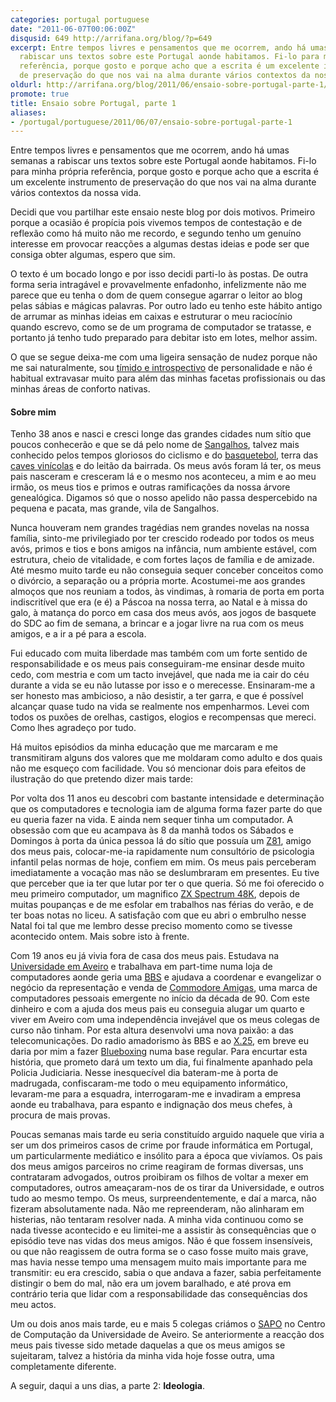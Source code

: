 ```yaml
---
categories: portugal portuguese
date: "2011-06-07T00:06:00Z"
disqusid: 649 http://arrifana.org/blog/?p=649
excerpt: Entre tempos livres e pensamentos que me ocorrem, ando há umas semanas a
  rabiscar uns textos sobre este Portugal aonde habitamos. Fi-lo para minha própria
  referência, porque gosto e porque acho que a escrita é um excelente instrumento
  de preservação do que nos vai na alma durante vários contextos da nossa vida.
oldurl: http://arrifana.org/blog/2011/06/ensaio-sobre-portugal-parte-1/
promote: true
title: Ensaio sobre Portugal, parte 1
aliases:
- /portugal/portuguese/2011/06/07/ensaio-sobre-portugal-parte-1
---
```


Entre tempos livres e pensamentos que me ocorrem, ando há umas semanas a rabiscar uns textos sobre este Portugal aonde habitamos. Fi-lo para minha própria referência, porque gosto e porque acho que a escrita é um excelente instrumento de preservação do que nos vai na alma durante vários contextos da nossa vida.

Decidi que vou partilhar este ensaio neste blog por dois motivos. Primeiro porque a ocasião é propícia pois vivemos tempos de contestação e de reflexão como há muito não me recordo, e segundo tenho um genuíno interesse em provocar reacções a algumas destas ideias e pode ser que consiga obter algumas, espero que sim.

O texto é um bocado longo e por isso decidi parti-lo às postas. De outra forma seria intragável e provavelmente enfadonho, infelizmente não me parece que eu tenha o dom de quem consegue agarrar o leitor ao blog pelas sábias e mágicas palavras. Por outro lado eu tenho este hábito antigo de arrumar as minhas ideias em caixas e estruturar o meu raciocínio quando escrevo, como se de um programa de computador se tratasse, e portanto já tenho tudo preparado para debitar isto em lotes, melhor assim.

O que se segue deixa-me com uma ligeira sensação de nudez porque não me sai naturalmente, sou [tímido e introspectivo][1] de personalidade e não é habitual extravasar muito para além das minhas facetas profissionais ou das minhas áreas de conforto nativas.

#### Sobre mim

Tenho 38 anos e nasci e cresci longe das grandes cidades num sítio que poucos conhecerão e que se dá pelo nome de [Sangalhos][2], talvez mais conhecido pelos tempos gloriosos do ciclismo e do [basquetebol][3], terra das[ caves vinícolas][4] e do leitão da bairrada. Os meus avós foram lá ter, os meus pais nasceram e cresceram lá e o mesmo nos aconteceu, a mim e ao meu irmão, os meus tios e primos e outras ramificações da nossa árvore genealógica. Digamos só que o nosso apelido não passa despercebido na pequena e pacata, mas grande, vila de Sangalhos.

Nunca houveram nem grandes tragédias nem grandes novelas na nossa família, sinto-me privilegiado por ter crescido rodeado por todos os meus avós, primos e tios e bons amigos na infância, num ambiente estável, com estrutura, cheio de vitalidade, e com fortes laços de família e de amizade. Até mesmo muito tarde eu não conseguia sequer conceber conceitos como o divórcio, a separação ou a própria morte. Acostumei-me aos grandes almoços que nos reuniam a todos, às vindimas, à romaria de porta em porta indiscritível que era (e é) a Páscoa na nossa terra, ao Natal e à missa do galo, à matança do porco em casa dos meus avós, aos jogos de basquete do SDC ao fim de semana, a brincar e a jogar livre na rua com os meus amigos, e a ir a pé para a escola.

Fui educado com muita liberdade mas também com um forte sentido de responsabilidade e os meus pais conseguiram-me ensinar desde muito cedo, com mestria e com um tacto invejável, que nada me ia cair do céu durante a vida se eu não lutasse por isso e o merecesse. Ensinaram-me a ser honesto mas ambicioso, a não desistir, a ter garra, e que é possível alcançar quase tudo na vida se realmente nos empenharmos. Levei com todos os puxões de orelhas, castigos, elogios e recompensas que mereci. Como lhes agradeço por tudo.

Há muitos episódios da minha educação que me marcaram e me transmitiram alguns dos valores que me moldaram como adulto e dos quais não me esqueço com facilidade. Vou só mencionar dois para efeitos de ilustração do que pretendo dizer mais tarde:

Por volta dos 11 anos eu descobri com bastante intensidade e determinação que os computadores e tecnologia iam de alguma forma fazer parte do que eu queria fazer na vida. E ainda nem sequer tinha um computador. A obsessão com que eu acampava às 8 da manhã todos os Sábados e Domingos à porta da única pessoa lá do sítio que possuía um [Z81][5], amigo dos meus pais, colocar-me-ia rapidamente num consultório de psicologia infantil pelas normas de hoje, confiem em mim. Os meus pais perceberam imediatamente a vocação mas não se deslumbraram em presentes. Eu tive que perceber que ia ter que lutar por ter o que queria. Só me foi oferecido o meu primeiro computador, um magnifico [ZX Spectrum 48K][6], depois de muitas poupanças e de me esfolar em trabalhos nas férias do verão, e de ter boas notas no liceu. A satisfação com que eu abri o embrulho nesse Natal foi tal que me lembro desse preciso momento como se tivesse acontecido ontem. Mais sobre isto à frente.

Com 19 anos eu já vivia fora de casa dos meus pais. Estudava na [Universidade em Aveiro][7] e trabalhava em part-time numa loja de computadores aonde geria uma [BBS][8] e ajudava a coordenar e evangelizar o negócio da representação e venda de [Commodore Amigas][9], uma marca de computadores pessoais emergente no início da década de 90. Com este dinheiro e com a ajuda dos meus pais eu conseguia alugar um quarto e viver em Aveiro com uma independência invejável que os meus colegas de curso não tinham. Por esta altura desenvolvi uma nova paixão: a das telecomunicações. Do radio amadorismo às BBS e ao [X.25][10], em breve eu daria por mim a fazer [Blueboxing][11] numa base regular. Para encurtar esta história, que prometo dará um texto um dia, fui finalmente apanhado pela Policia Judiciaria. Nesse inesquecível dia bateram-me à porta de madrugada, confiscaram-me todo o meu equipamento informático, levaram-me para a esquadra, interrogaram-me e invadiram a empresa aonde eu trabalhava, para espanto e indignação dos meus chefes, à procura de mais provas.

Poucas semanas mais tarde eu seria constituído arguido naquele que viria a ser um dos primeiros casos de crime por fraude informática em Portugal, um particularmente mediático e insólito para a época que vivíamos. Os pais dos meus amigos parceiros no crime reagiram de formas diversas, uns contrataram advogados, outros proibiram os filhos de voltar a mexer em computadores, outros ameaçaram-nos de os tirar da Universidade, e outros tudo ao mesmo tempo. Os meus, surpreendentemente, e daí a marca, não fizeram absolutamente nada. Não me repreenderam, não alinharam em histerias, não tentaram resolver nada. A minha vida continuou como se nada tivesse acontecido e eu limitei-me a assistir às consequências que o episódio teve nas vidas dos meus amigos. Não é que fossem insensíveis, ou que não reagissem de outra forma se o caso fosse muito mais grave, mas havia nesse tempo uma mensagem muito mais importante para me transmitir: eu era crescido, sabia o que andava a fazer, sabia perfeitamente distingir o bem do mal, não era um jovem baralhado, e até prova em contrário teria que lidar com a responsabilidade das consequências dos meu actos.

Um ou dois anos mais tarde, eu e mais 5 colegas criámos o [SAPO][12] no Centro de Computação da Universidade de Aveiro. Se anteriormente a reacção dos meus pais tivesse sido metade daquelas a que os meus amigos se sujeitaram, talvez a história da minha vida hoje fosse outra, uma completamente diferente.

A seguir, daqui a uns dias, a parte 2: **Ideologia**. 

[1]: https://en.wikipedia.org/wiki/INTP
[2]: https://pt.wikipedia.org/wiki/Sangalhos
[3]: https://sangalhosbasket.blogspot.com/
[4]: https://www.alianca.pt/
[5]: https://en.wikipedia.org/wiki/ZX81
[6]: https://en.wikipedia.org/wiki/Zx_spectrum
[7]: https://www.ua.pt/
[8]: https://en.wikipedia.org/wiki/Bulletin_board_system
[9]: https://en.wikipedia.org/wiki/Commodore_Amiga
[10]: https://en.wikipedia.org/wiki/X.25
[11]: https://en.wikipedia.org/wiki/Blue_box
[12]: https://sapo.pt/